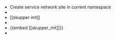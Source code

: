 - Create service network site in current namespace
-
- [[skupper init]]
-
- {{embed [[skupper_init]]}}
-
